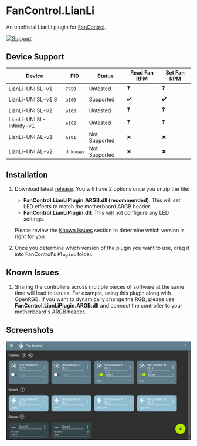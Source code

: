 # FanControl.LianLi

An unofficial LianLi plugin for [FanControl](https://github.com/Rem0o/FanControl.Releases).

[![Support](https://img.shields.io/badge/Support-Buy_Me_A_Coffee-yellow?style=for-the-badge&logo=buy%20me%20a%20coffee&color=FFDD00)](https://www.buymeacoffee.com/CameronHalter)

## Device Support

| Device                          | PID        | Status                          | Read Fan RPM | Set Fan RPM |
| ------------------------------- | ---------- | ------------------------------- | ------------ | ----------- |
| LianLi-UNI SL-v1                | `7750`     | Untested                        | ❓           | ❓          |
| LianLi-UNI SL-v1.8              | `a100`     | Supported                       | ✔️          | ✔️          |
| LianLi-UNI SL-v2                | `a103`     | Untested                        | ❓           | ❓          |
| LianLi-UNI SL-Infinity-v1       | `a102`     | Untested                        | ❓           | ❓          |
| LianLi-UNI AL-v1                | `a101`     | Not Supported                   | ❌          | ❌          |
| LianLi-UNI AL-v2                | `Unknown`  | Not Supported                   | ❌          | ❌          |

## Installation

1. Download latest [release](https://github.com/EightB1ts/FanControl.LianLi/releases). You will have 2 options once you unzip the file:
    - **FanControl.LianLiPlugin.ARGB.dll (recommended)**: This will set LED effects to match the motherboard ARGB header.
    - **FanControl.LianLiPlugin.dll**: This will not configure any LED settings.

    Please review the [Known Issues](https://github.com/EightB1ts/FanControl.LianLi#known-issues) section to determine which version is right for you.

2. Once you determine which version of the plugin you want to use, drag it into FanControl's `Plugins` folder.

## Known Issues

1. Sharing the controllers across multiple pieces of software at the same time will lead to issues. For example, using this plugin along with OpenRGB. If you want to dynamically change the RGB, please use **FanControl.LianLiPlugin.ARGB.dll** and connect the controller to your motherboard's ARGB header.

## Screenshots

![Screenshot 1](https://raw.githubusercontent.com/EightB1ts/FanControl.LianLi/main/images/Screenshot1.PNG)


